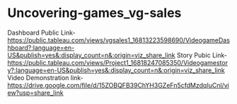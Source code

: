 # Uncovering-games_vg-sales


Dashboard Public Link-https://public.tableau.com/views/vgsales1_16813223598690/VideogameDashboard?:language=en-US&publish=yes&:display_count=n&:origin=viz_share_link
Story Pubic Link-https://public.tableau.com/views/Project1_16818247085350/Videogamestory?:language=en-US&publish=yes&:display_count=n&:origin=viz_share_link
Video Demonstration link-https://drive.google.com/file/d/15ZOBQFB39ChYH3GZeFn5cfdMzdqIuCnl/view?usp=share_link
